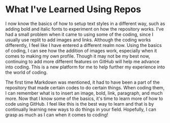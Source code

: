 # What I've Learned Using Repos

I now know the basics of how to setup text styles in a different way, such as adding bold and italic fonts to experiment on how the repository works. I've had 
a small problem when it came to using some of the coding, since I usually use replit to add images and links. Although the coding works differently, I feel like I
have entered a different realm now. Using the basics of coding, I can see how the addition of images work, especially when it comes to making my own profile. Though it may not
be my best now, continuing to add more different features on GitHub will help me advance into coding. This is a new platform for me to help further my experience into the world
of coding.
     
The first time Markdown was mentioned, it had to have been a part of the repository that made certain codes to do certain things. When coding them, I can remember what is to insert an image, bold, link, paragraph, and much more. Now that I know some of the basics, it's time to learn more of how to code using GitHub. I feel like this is the best way to learn and that is by continually learning new ways to do things in your field. Hopefully, I can grasp as much as I can when it comes to coding!
